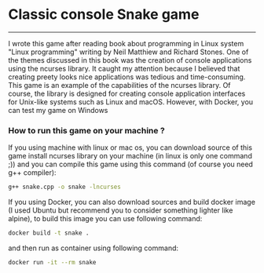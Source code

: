 # Classic console Snake game
---

I wrote this game after reading book about programming in Linux system "Linux programming" writing by Neil Matthiew and Richard Stones. One of the themes discussed in this book was the creation of console applications using the ncurses library. It caught my attention because I believed that creating preety looks nice applications was tedious and time-consuming. This game is an example of the capabilities of the ncurses library. Of course, the library is designed for creating console application interfaces for Unix-like systems such as Linux and macOS. However, with Docker, you can test my game on Windows

### How to run this game on your machine ?

If you using machine with linux or mac os, you can download source of this game install ncurses library on your machine (in linux is only one command ;)) and you can compile this game using this command (of course you need g++ compiler):

```bash
g++ snake.cpp -o snake -lncurses
```

If you using Docker, you can also download sources and build docker image (I used Ubuntu but recommend you to consider something lighter like alpine), to build this image you can use following command:

```bash
docker build -t snake .
```

and then run as container using following command:

```bash
docker run -it --rm snake
```

